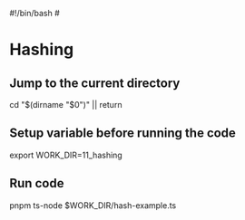 #!/bin/bash # <!-- markdownlint-disable-line MD018 MD041 -->

# Hashing

## Jump to the current directory

cd "$(dirname "$0")" || return

## Setup variable before running the code

export WORK_DIR=11_hashing

## Run code

pnpm ts-node $WORK_DIR/hash-example.ts
